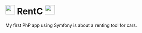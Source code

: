 # <img src="https://upload.wikimedia.org/wikipedia/commons/thumb/6/65/Circle-icons-car.svg/768px-Circle-icons-car.svg.png" width="30"/> RentC <img src="https://upload.wikimedia.org/wikipedia/commons/thumb/6/65/Circle-icons-car.svg/768px-Circle-icons-car.svg.png" width="30"/>

My first PhP app using Symfony is about a renting tool for cars.
